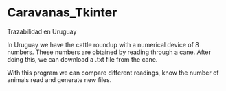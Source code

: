 # Caravanas_Tkinter

Trazabilidad en Uruguay

In Uruguay we have the cattle roundup with a numerical device of 8 numbers.
These numbers are obtained by reading through a cane.
After doing this, we can download a .txt file from the cane.

With this program we can compare different readings, know the number of animals read and generate new files.
